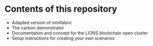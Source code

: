 # Contents of this repository

- Adapted version of minifabric
- The carbon demonstrator
- Documentation and concept for the LIONS blockchain open cluster
- Setup instructions for creating your own scenarios

